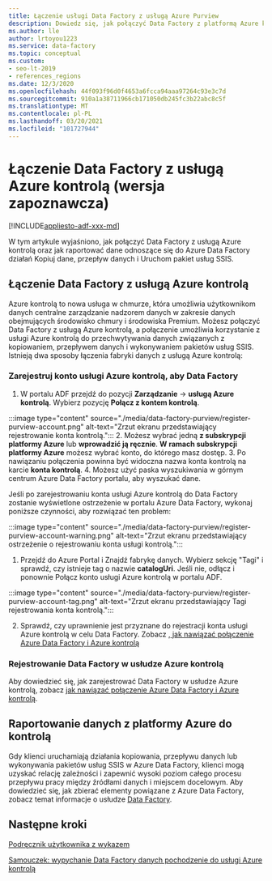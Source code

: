 ```yaml
---
title: Łączenie usługi Data Factory z usługą Azure Purview
description: Dowiedz się, jak połączyć Data Factory z platformą Azure kontrolą
ms.author: lle
author: lrtoyou1223
ms.service: data-factory
ms.topic: conceptual
ms.custom:
- seo-lt-2019
- references_regions
ms.date: 12/3/2020
ms.openlocfilehash: 44f093f96d0f4653a6fcca94aaa97264c93e3c7d
ms.sourcegitcommit: 910a1a38711966cb171050db245fc3b22abc8c5f
ms.translationtype: MT
ms.contentlocale: pl-PL
ms.lasthandoff: 03/20/2021
ms.locfileid: "101727944"
---
```

# <a name="connect-data-factory-to-azure-purview-preview"></a>Łączenie Data Factory z usługą Azure kontrolą (wersja zapoznawcza)
[!INCLUDE[appliesto-adf-xxx-md](includes/appliesto-adf-xxx-md.md)]

W tym artykule wyjaśniono, jak połączyć Data Factory z usługą Azure kontrolą oraz jak raportować dane odnoszące się do Azure Data Factory działań Kopiuj dane, przepływ danych i Uruchom pakiet usług SSIS.


## <a name="connect-data-factory-to-azure-purview"></a>Łączenie Data Factory z usługą Azure kontrolą
Azure kontrolą to nowa usługa w chmurze, która umożliwia użytkownikom danych centralne zarządzanie nadzorem danych w zakresie danych obejmujących środowisko chmury i środowiska Premium. Możesz połączyć Data Factory z usługą Azure kontrolą, a połączenie umożliwia korzystanie z usługi Azure kontrolą do przechwytywania danych związanych z kopiowaniem, przepływem danych i wykonywaniem pakietów usług SSIS. Istnieją dwa sposoby łączenia fabryki danych z usługą Azure kontrolą:
### <a name="register-azure-purview-account-to-data-factory"></a>Zarejestruj konto usługi Azure kontrolą, aby Data Factory
1. W portalu ADF przejdź do pozycji **Zarządzanie**  ->  **usługą Azure kontrolą**. Wybierz pozycję **Połącz z kontem kontrolą**. 

:::image type="content" source="./media/data-factory-purview/register-purview-account.png" alt-text="Zrzut ekranu przedstawiający rejestrowanie konta kontrolą.":::
2. Możesz wybrać jedną **z subskrypcji platformy Azure** lub **wprowadzić ją ręcznie**. **W ramach subskrypcji platformy Azure** możesz wybrać konto, do którego masz dostęp. 
3. Po nawiązaniu połączenia powinna być widoczna nazwa konta kontrolą na karcie **konta kontrolą**. 
4. Możesz użyć paska wyszukiwania w górnym centrum Azure Data Factory portalu, aby wyszukać dane. 

Jeśli po zarejestrowaniu konta usługi Azure kontrolą do Data Factory zostanie wyświetlone ostrzeżenie w portalu Azure Data Factory, wykonaj poniższe czynności, aby rozwiązać ten problem:

:::image type="content" source="./media/data-factory-purview/register-purview-account-warning.png" alt-text="Zrzut ekranu przedstawiający ostrzeżenie o rejestrowaniu konta usługi kontrolą.":::

1. Przejdź do Azure Portal i Znajdź fabrykę danych. Wybierz sekcję "Tagi" i sprawdź, czy istnieje tag o nazwie **catalogUri**. Jeśli nie, odłącz i ponownie Połącz konto usługi Azure kontrolą w portalu ADF.

:::image type="content" source="./media/data-factory-purview/register-purview-account-tag.png" alt-text="Zrzut ekranu przedstawiający Tagi rejestrowania konta kontrolą.":::

2. Sprawdź, czy uprawnienie jest przyznane do rejestracji konta usługi Azure kontrolą w celu Data Factory. Zobacz [, jak nawiązać połączenie Azure Data Factory i Azure kontrolą](../purview/how-to-link-azure-data-factory.md#create-new-data-factory-connection)

### <a name="register-data-factory-in-azure-purview"></a>Rejestrowanie Data Factory w usłudze Azure kontrolą
Aby dowiedzieć się, jak zarejestrować Data Factory w usłudze Azure kontrolą, zobacz [jak nawiązać połączenie Azure Data Factory i Azure kontrolą](../purview/how-to-link-azure-data-factory.md). 

## <a name="report-lineage-data-to-azure-purview"></a>Raportowanie danych z platformy Azure do kontrolą
Gdy klienci uruchamiają działania kopiowania, przepływu danych lub wykonywania pakietów usług SSIS w Azure Data Factory, klienci mogą uzyskać relację zależności i zapewnić wysoki poziom całego procesu przepływu pracy między źródłami danych i miejscem docelowym.
Aby dowiedzieć się, jak zbierać elementy powiązane z Azure Data Factory, zobacz temat informacje o usłudze [Data Factory](../purview/how-to-link-azure-data-factory.md#supported-azure-data-factory-activities).

## <a name="next-steps"></a>Następne kroki
[Podręcznik użytkownika z wykazem](../purview/catalog-lineage-user-guide.md)

[Samouczek: wypychanie Data Factory danych pochodzenie do usługi Azure kontrolą](turorial-push-lineage-to-purview.md)